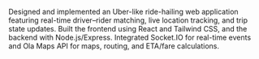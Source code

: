 Designed and implemented an Uber-like ride-hailing web application featuring real-time driver–rider matching, live location tracking, and trip state updates. 
Built the frontend using React and Tailwind CSS, and the backend with Node.js/Express. 
Integrated Socket.IO for real-time events and Ola Maps API for maps, routing, and ETA/fare calculations.
